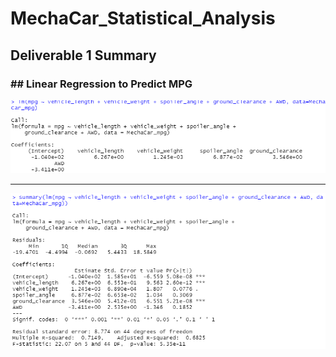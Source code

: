 # MechaCar_Statistical_Analysis

## Deliverable 1 Summary

### ## Linear Regression to Predict MPG

![](https://github.com/landeros91/MechaCar_Statistical_Analysis/blob/main/Images/Linear_regression.png)

-----------------------------------------------------------------------------------------------------------------------------

![](https://github.com/landeros91/MechaCar_Statistical_Analysis/blob/main/Images/Summary.png)
